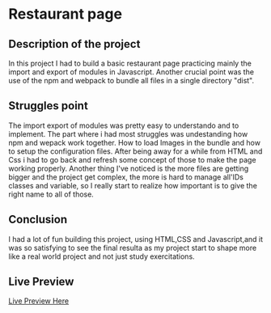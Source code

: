 # Restaurant page

## Description of the project
In this project I had to build a basic restaurant page practicing mainly the import and export of modules in Javascript. Another crucial point was the use of the npm and webpack to bundle all files in a single directory "dist".

## Struggles point
The import export of modules was pretty easy to understando and to implement. The part where i had most struggles was undestanding how npm and wepack work together. How to load Images in the bundle and how to setup the configuration files. After being away for a while from HTML and Css i had to go back and refresh some concept of those to make the page working properly. Another thing I've noticed is the more files are getting bigger and the project get complex, the more is hard to manage all'IDs classes and variable, so I really start to realize how important is to give the right name to all of those.

## Conclusion
I had a lot of fun building this project, using HTML,CSS and Javascript,and it was so satisfying to see the final resulta as my project start to shape more like a real world project and not just study exercitations.

## Live Preview
[Live Preview Here](https://eligio93.github.io/restaurant-page/)

